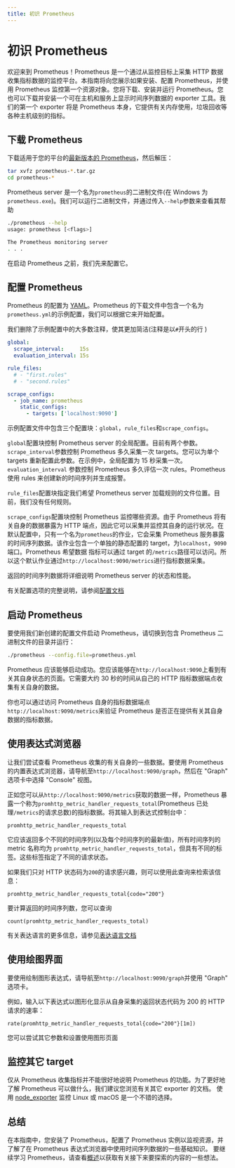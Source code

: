 ```yaml
---
title: 初识 Prometheus
---
```


# 初识 Prometheus

欢迎来到 Prometheus！Prometheus 是一个通过从监控目标上采集 HTTP 数据收集指标数据的监控平台。本指南将向您展示如果安装、配置 Prometheus，并使用 Prometheus 监控第一个资源对象。您将下载、安装并运行 Prometheus。您也可以下载并安装一个可在主机和服务上显示时间序列数据的 exporter 工具。我们的第一个 exporter 将是 Prometheus 本身，它提供有关内存使用，垃圾回收等各种主机级别的指标。

## 下载 Prometheus

下载适用于您的平台的[最新版本的 Prometheus](https://prometheus.io/download)，然后解压：

```bash
tar xvfz prometheus-*.tar.gz
cd prometheus-*
```

Prometheus server 是一个名为`prometheus`的二进制文件\(在 Windows 为`prometheus.exe`\)。我们可以运行二进制文件，并通过传入`--help`参数来查看其帮助

```bash
./prometheus --help
usage: prometheus [<flags>]

The Prometheus monitoring server
. . .
```

在启动 Prometheus 之前，我们先来配置它。

## 配置 Prometheus

Prometheus 的配置为 [YAML](http://www.yaml.org/start.html)。Prometheus 的下载文件中包含一个名为`prometheus.yml`的示例配置，我们可以根据它来开始配置。

我们删除了示例配置中的大多数注释，使其更加简洁\(注释是以`#`开头的行 \)

```yaml
global:
  scrape_interval:     15s
  evaluation_interval: 15s

rule_files:
  # - "first.rules"
  # - "second.rules"

scrape_configs:
  - job_name: prometheus
    static_configs:
      - targets: ['localhost:9090']
```

示例配置文件中包含三个配置块：`global`，`rule_files`和`scrape_configs`。

`global`配置块控制 Prometheus server 的全局配置。目前有两个参数。`scrape_interval`参数控制 Prometheus 多久采集一次 targets。您可以为单个 targets 重新配置此参数。在示例中，全局配置为 15 秒采集一次。`evaluation_interval` 参数控制 Prometheus 多久评估一次 rules。Prometheus 使用 rules 来创建新的时间序列并生成报警。

`rule_files`配置块指定我们希望 Prometheus server 加载规则的文件位置。目前，我们没有任何规则。

`scrape_configs`配置块控制 Prometheus 监控哪些资源。由于 Prometheus 将有关自身的数据暴露为 HTTP 端点，因此它可以采集并监控其自身的运行状况。在默认配置中，只有一个名为`prometheus`的作业，它会采集 Prometheus 服务暴露的时间序列数据。该作业包含一个单独的静态配置的 target，为`localhost`，`9090`端口。Prometheus 希望数据 指标可以通过 target 的`/metrics`路径可以访问。所以这个默认作业通过`http://localhost:9090/metrics`进行指标数据采集。

返回的时间序列数据将详细说明 Prometheus server 的状态和性能。

有关配置选项的完整说明，请参阅[配置文档](configuration.md)

## 启动 Prometheus

要使用我们新创建的配置文件启动 Prometheus，请切换到包含 Prometheus 二进制文件的目录并运行：

```bash
./prometheus --config.file=prometheus.yml
```

Prometheus 应该能够启动成功。您应该能够在`http://localhost:9090`上看到有关其自身状态的页面。它需要大约 30 秒的时间从自己的 HTTP 指标数据端点收集有关自身的数据。

你也可以通过访问 Prometheus 自身的指标数据端点`http://localhost:9090/metrics`来验证 Prometheus 是否正在提供有关其自身数据的指标数据。

## 使用表达式浏览器

让我们尝试查看 Prometheus 收集的有关自身的一些数据。要使用 Prometheus 的内置表达式浏览器，请导航至`http://localhost:9090/graph`，然后在 "Graph" 选项卡中选择 "Console" 视图。

正如您可以从`http://localhost:9090/metrics`获取的数据一样，Prometheus 暴露一个称为`promhttp_metric_handler_requests_total`\(Prometheus 已处理`/metrics`的请求总数\)的指标数据。将其输入到表达式控制台中：

```text
promhttp_metric_handler_requests_total
```

它应该返回多个不同的时间序列\(以及每个时间序列的最新值\)，所有时间序列的 metric 名称均为 `promhttp_metric_handler_requests_total`，但具有不同的标签。这些标签指定了不同的请求状态。

如果我们只对 HTTP 状态码为`200`的请求感兴趣，则可以使用此查询来检索该信息：

```text
promhttp_metric_handler_requests_total{code="200"}
```

要计算返回的时间序列数，您可以查询

```text
count(promhttp_metric_handler_requests_total)
```

有关表达语言的更多信息，请参见[表达语言文档](basic.md)

## 使用绘图界面

要使用绘制图形表达式，请导航至`http://localhost:9090/graph`并使用 "Graph" 选项卡。

例如，输入以下表达式以图形化显示从自身采集的返回状态代码为 200 的 HTTP 请求的速率：

```text
rate(promhttp_metric_handler_requests_total{code="200"}[1m])
```

您可以尝试其它参数和设置使用图形页面

## 监控其它 target

仅从 Prometheus 收集指标并不能很好地说明 Prometheus 的功能。为了更好地了解 Prometheus 可以做什么，我们建议您浏览有关其它 exporter 的文档。 使用 [node\_exporter](node_exporter.md) 监控 Linux 或 macOS 是一个不错的选择。

## 总结

在本指南中，您安装了 Prometheus，配置了 Prometheus 实例以监视资源，并了解了在 Prometheus 表达式浏览器中使用时间序列数据的一些基础知识。 要继续学习 Prometheus，请查看[概述](overview.md)以获取有关接下来要探索的内容的一些想法。

